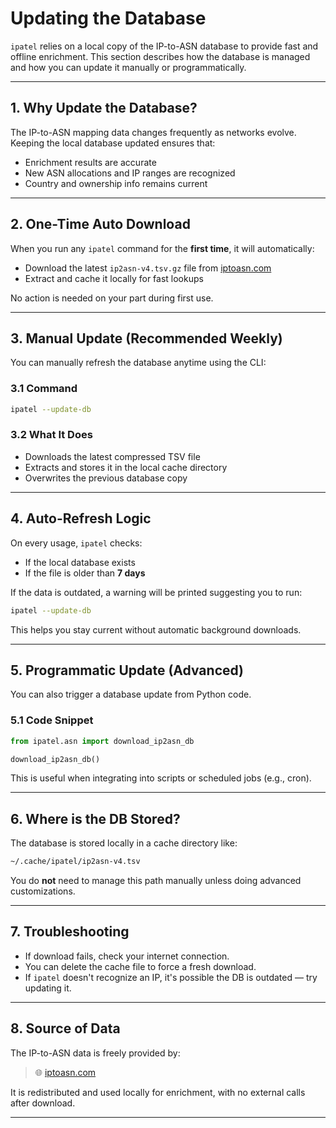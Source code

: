 # Updating the Database

`ipatel` relies on a local copy of the IP-to-ASN database to provide fast and offline enrichment. This section describes how the database is managed and how you can update it manually or programmatically.

---

## 1. Why Update the Database?

The IP-to-ASN mapping data changes frequently as networks evolve. Keeping the local database updated ensures that:

* Enrichment results are accurate
* New ASN allocations and IP ranges are recognized
* Country and ownership info remains current

---

## 2. One-Time Auto Download

When you run any `ipatel` command for the **first time**, it will automatically:

* Download the latest `ip2asn-v4.tsv.gz` file from [iptoasn.com](https://iptoasn.com)
* Extract and cache it locally for fast lookups

No action is needed on your part during first use.

---

## 3. Manual Update (Recommended Weekly)

You can manually refresh the database anytime using the CLI:

### 3.1 Command

```bash
ipatel --update-db
```

### 3.2 What It Does

* Downloads the latest compressed TSV file
* Extracts and stores it in the local cache directory
* Overwrites the previous database copy

---

## 4. Auto-Refresh Logic

On every usage, `ipatel` checks:

* If the local database exists
* If the file is older than **7 days**

If the data is outdated, a warning will be printed suggesting you to run:

```bash
ipatel --update-db
```

This helps you stay current without automatic background downloads.

---

## 5. Programmatic Update (Advanced)

You can also trigger a database update from Python code.

### 5.1 Code Snippet

```python
from ipatel.asn import download_ip2asn_db

download_ip2asn_db()
```

This is useful when integrating into scripts or scheduled jobs (e.g., cron).

---

## 6. Where is the DB Stored?

The database is stored locally in a cache directory like:

```bash
~/.cache/ipatel/ip2asn-v4.tsv
```

You do **not** need to manage this path manually unless doing advanced customizations.

---

## 7. Troubleshooting

* If download fails, check your internet connection.
* You can delete the cache file to force a fresh download.
* If `ipatel` doesn't recognize an IP, it's possible the DB is outdated — try updating it.

---

## 8. Source of Data

The IP-to-ASN data is freely provided by:

> 🌐 [iptoasn.com](https://iptoasn.com)

It is redistributed and used locally for enrichment, with no external calls after download.

---